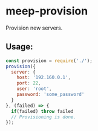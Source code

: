 # meep-provision
Provision new servers.

## Usage:

```javascript
const provision = require('./');
provision({
  server: {
    host: '192.160.0.1',
    port: 22,
    user: 'root',
    password: 'some_password'
  }
}, (failed) => {
  if(failed) throw failed
  // Provisioning is done.
});
```

